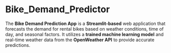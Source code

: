 # Bike_Demand_Predictor
The **Bike Demand Prediction App** is a **Streamlit-based** web application that forecasts the demand for rental bikes based on weather conditions, time of day, and seasonal factors. It utilizes a **trained machine learning model** and real-time weather data from the **OpenWeather API** to provide accurate predictions.  

